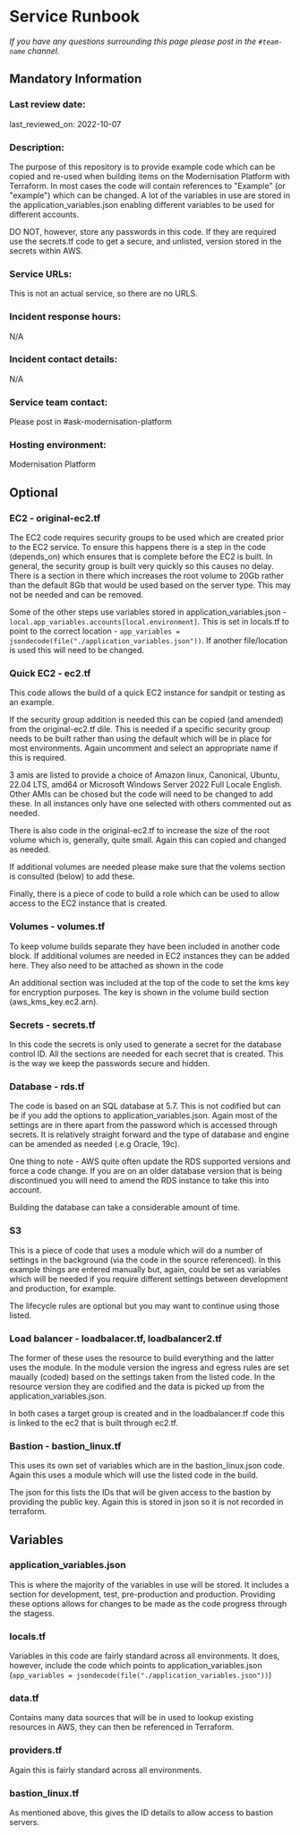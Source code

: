# Service Runbook

<!-- This is a template that should be populated by the development team when moving to the modernisation platform, but also reviewed and kept up to date.
To ensure that people looking at your runbook can get the information they need quickly, your runbook should be short but clear. Throughout, only use acronyms if you’re confident that someone who has just been woken up at 3am would understand them. -->

_If you have any questions surrounding this page please post in the `#team-name` channel._

## Mandatory Information

### **Last review date:**

last_reviewed_on: 2022-10-07

### **Description:**

The purpose of this repository is to provide example code which can be copied and re-used when building items on the Modernisation Platform with Terraform. In most cases the code will contain references to "Example" (or "example") which can be changed. A lot of the variables in use are stored in the application_variables.json enabling different variables to be used for different accounts.

DO NOT, however, store any passwords in this code. If they are required use the secrets.tf code to get a secure, and unlisted, version stored in the secrets within AWS.

### **Service URLs:**

This is not an actual service, so there are no URLS.

### **Incident response hours:**

N/A

### **Incident contact details:**

N/A

### **Service team contact:**

Please post in #ask-modernisation-platform

### **Hosting environment:**

Modernisation Platform

## Optional

### EC2 - original-ec2.tf

The EC2 code requires security groups to be used which are created prior to the EC2 service. To ensure this happens there is a step in the code (depends_on) which ensures that is complete before the EC2 is built. In general, the security group is built very quickly so this causes no delay.
There is a section in there which increases the root volume to 20Gb rather than the default 8Gb that would be used based on the server type. This may not be needed and can be removed.

Some of the other steps use variables stored in application_variables.json - `local.app_variables.accounts[local.environment]`. This is set in locals.tf to point to the correct location - `app_variables = jsondecode(file("./application_variables.json"))`. If another file/location is used this will need to be changed.

### Quick EC2 - ec2.tf

This code allows the build of a quick EC2 instance for sandpit or testing as an example. 

If the security group addition is needed this can be copied (and amended) from the original-ec2.tf dile. This is needed if a specific security group needs to be built rather than using the default which will be in place for most environments. Again uncomment and select an appropriate name if this is required.

3 amis are listed to provide a choice of Amazon linux, Canonical, Ubuntu, 22.04 LTS, amd64 or Microsoft Windows Server 2022 Full Locale English. Other AMIs can be chosed but the code will need to be changed to add these. In all instances only have one selected with others commented out as needed.

There is also code in the original-ec2.tf to increase the size of the root volume which is, generally, quite small. Again this can copied and changed as needed.

If additional volumes are needed please make sure that the volems section is consulted (below) to add these.

Finally, there is a piece of code to build a role which can be used to allow access to the EC2 instance that is created.

### Volumes - volumes.tf

To keep volume builds separate they have been included in another code block. If additional volumes are needed in EC2 instances they can be added here. They also need to be attached as shown in the code

An additional section was included at the top of the code to set the kms key for encryption purposes. The key is shown in the volume build section (aws_kms_key.ec2.arn).

### Secrets - secrets.tf

In this code the secrets is only used to generate a secret for the database control ID. All the sections are needed for each secret that is created. This is the way we keep the passwords secure and hidden.

### Database - rds.tf

The code is based on an SQL database at 5.7. This is not codified but can be if you add the options to application_variables.json. Again most of the settings are in there apart from the password which is accessed through secrets. It is relatively straight forward and the type of database and engine can be amended as needed (.e.g Oracle, 19c).

One thing to note - AWS quite often update the RDS supported versions and force a code change. If you are on an older database version that is being discontinued you will need to amend the RDS instance to take this into account.

Building the database can take a considerable amount of time.

### S3

This is a piece of code that uses a module which will do a number of settings in the background (via the code in the source referenced). In this example things are entered manually but, again, could be set as variables which will be needed if you require different settings between development and production, for example.

The lifecycle rules are optional but you may want to continue using those listed.

### Load balancer - loadbalacer.tf, loadbalancer2.tf

The former of these uses the resource to build everything and the latter uses the module. In the module version the ingress and egress rules are set maually (coded) based on the settings taken from the listed code. In the resource version they are codified and the data is picked up from the application_variables.json.

In both cases a target group is created and in the loadbalancer.tf code this is linked to the ec2 that is built through ec2.tf.

### Bastion - bastion_linux.tf

This uses its own set of variables which are in the bastion_linux.json code. Again this uses a module which will use the listed code in the build.

The json for this lists the IDs that will be given access to the bastion by providing the public key. Again this is stored in json so it is not recorded in terraform.

## Variables

### application_variables.json

This is where the majority of the variables in use will be stored. It includes a section for development, test, pre-production and production. Providing these options allows for changes to be made as the code progress through the stagess.

### locals.tf

Variables in this code are fairly standard across all environments. It does, however, include the code which points to application_variables.json (`app_variables = jsondecode(file("./application_variables.json"))`)

### data.tf

Contains many data sources that will be in used to lookup existing resources in AWS, they can then be referenced in Terraform.

### providers.tf

Again this is fairly standard across all environments.

### bastion_linux.tf

As mentioned above, this gives the ID details to allow access to bastion servers.
